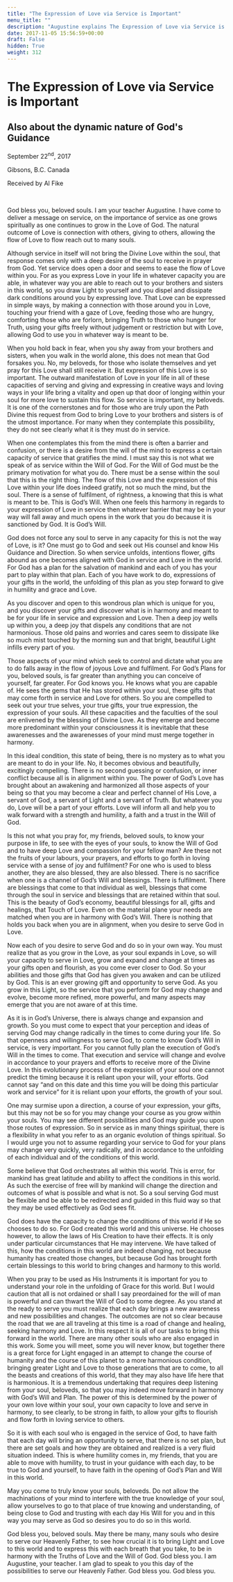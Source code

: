 ```yaml
---
title: "The Expression of Love via Service is Important"
menu_title: ""
description: "Augustine explains The Expression of Love via Service is Important"
date: 2017-11-05 15:56:59+00:00
draft: False
hidden: True
weight: 312
---
```

# The Expression of Love via Service is Important

## Also about the dynamic nature of God's Guidance

September 22<sup>nd</sup>, 2017

Gibsons, B.C. Canada

Received by Al Fike

 

God bless you, beloved souls. I am your teacher Augustine. I have come to deliver a message on service, on the importance of service as one grows spiritually as one continues to grow in the Love of God. The natural outcome of Love is connection with others, giving to others, allowing the flow of Love to flow reach out to many souls. 

Although service in itself will not bring the Divine Love within the soul, that response comes only with a deep desire of the soul to receive in prayer from God. Yet service does open a door and seems to ease the flow of Love within you. For as you express Love in your life in whatever capacity you are able, in whatever way you are able to reach out to your brothers and sisters in this world, so you draw Light to yourself and you dispel and dissipate dark conditions around you by expressing love. That Love can be expressed in simple ways, by making a connection with those around you in Love, touching your friend with a gaze of Love, feeding those who are hungry, comforting those who are forlorn, bringing Truth to those who hunger for Truth, using your gifts freely without judgement or restriction but with Love, allowing God to use you in whatever way is meant to be.

When you hold back in fear, when you shy away from your brothers and sisters, when you walk in the world alone, this does not mean that God forsakes you. No, my beloveds, for those who isolate themselves and yet pray for this Love shall still receive it. But expression of this Love is so important. The outward manifestation of Love in your life in all of these capacities of serving and giving and expressing in creative ways and loving ways in your life bring a vitality and open up that door of longing within your soul for more love to sustain this flow. So service is important, my beloveds. It is one of the cornerstones and for those who are truly upon the Path Divine this request from God to bring Love to your brothers and sisters is of the utmost importance. For many when they contemplate this possibility, they do not see clearly what it is they must do in service. 

When one contemplates this from the mind there is often a barrier and confusion, or there is a desire from the will of the mind to express a certain capacity of service that gratifies the mind. I must say this is not what we speak of as service within the Will of God. For the Will of God must be the primary motivation for what you do. There must be a sense within the soul that this is the right thing. The flow of this Love and the expression of this Love within your life does indeed gratify, not so much the mind, but the soul. There is a sense of fulfilment, of rightness, a knowing that this is what is meant to be. This is God’s Will. When one feels this harmony in regards to your expression of Love in service then whatever barrier that may be in your way will fall away and much opens in the work that you do because it is sanctioned by God. It is God’s Will. 

God does not force any soul to serve in any capacity for this is not the way of Love, is it? One must go to God and seek out His counsel and know His Guidance and Direction. So when service unfolds, intentions flower, gifts abound as one becomes aligned with God in service and Love in the world. For God has a plan for the salvation of mankind and each of you has your part to play within that plan. Each of you have work to do, expressions of your gifts in the world, the unfolding of this plan as you step forward to give in humility and grace and Love. 

As you discover and open to this wondrous plan which is unique for you, and you discover your gifts and discover what is in harmony and meant to be for your life in service and expression and Love. Then a deep joy wells up within you, a deep joy that dispels any conditions that are not harmonious. Those old pains and worries and cares seem to dissipate like so much mist touched by the morning sun and that bright, beautiful Light infills every part of you. 

Those aspects of your mind which seek to control and dictate what you are to do falls away in the flow of joyous Love and fulfilment. For God’s Plans for you, beloved souls, is far greater than anything you can conceive of yourself, far greater. For God knows you. He knows what you are capable of. He sees the gems that He has stored within your soul, these gifts that may come forth in service and Love for others. So you are compelled to seek out your true selves, your true gifts, your true expression, the expression of your souls. All these capacities and the faculties of the soul are enlivened by the blessing of Divine Love. As they emerge and become more predominant within your consciousness it is inevitable that these awarenesses and the awarenesses of your mind must merge together in harmony. 

In this ideal condition, this state of being, there is no mystery as to what you are meant to do in your life. No, it becomes obvious and beautifully, excitingly compelling. There is no second guessing or confusion, or inner conflict because all is in alignment within you. The power of God’s Love has brought about an awakening and harmonized all those aspects of your being so that you may become a clear and perfect channel of His Love, a servant of God, a servant of Light and a servant of Truth. But whatever you do, Love will be a part of your efforts. Love will inform all and help you to walk forward with a strength and humility, a faith and a trust in the Will of God.

Is this not what you pray for, my friends, beloved souls, to know your purpose in life, to see with the eyes of your souls, to know the Will of God and to have deep Love and compassion for your fellow man? Are these not the fruits of your labours, your prayers, and efforts to go forth in loving service with a sense of joy and fulfilment? For one who is used to bless another, they are also blessed, they are also blessed. There is no sacrifice when one is a channel of God’s Will and blessings. There is fulfilment. There are blessings that come to that individual as well, blessings that come through the soul in service and blessings that are retained within that soul. This is the beauty of God’s economy, beautiful blessings for all, gifts and healings, that Touch of Love. Even on the material plane your needs are matched when you are in harmony with God’s Will. There is nothing that holds you back when you are in alignment, when you desire to serve God in Love. 

Now each of you desire to serve God and do so in your own way. You must realize that as you grow in the Love, as your soul expands in Love, so will your capacity to serve in Love, grow and expand and change at times as your gifts open and flourish, as you come ever closer to God. So your abilities and those gifts that God has given you awaken and can be utilized by God. This is an ever growing gift and opportunity to serve God. As you grow in this Light, so the service that you perform for God may change and evolve, become more refined, more powerful, and many aspects may emerge that you are not aware of at this time. 

As it is in God’s Universe, there is always change and expansion and growth. So you must come to expect that your perception and ideas of serving God may change radically in the times to come during your life. So that openness and willingness to serve God, to come to know God’s Will in service, is very important. For you cannot fully plan the execution of God’s Will in the times to come. That execution and service will change and evolve in accordance to your prayers and efforts to receive more of the Divine Love. In this evolutionary process of the expression of your soul one cannot predict the timing because it is reliant upon your will, your efforts. God cannot say “and on this date and this time you will be doing this particular work and service” for it is reliant upon your efforts, the growth of your soul. 

One may surmise upon a direction, a course of your expression, your gifts, but this may not be so for you may change your course as you grow within your souls. You may see different possibilities and God may guide you upon those routes of expression. So in service as in many things spiritual, there is a flexibility in what you refer to as an organic evolution of things spiritual. So I would urge you not to assume regarding your service to God for your plans may change very quickly, very radically, and in accordance to the unfolding of each individual and of the conditions of this world.

Some believe that God orchestrates all within this world. This is error, for mankind has great latitude and ability to affect the conditions in this world. As such the exercise of free will by mankind will change the direction and outcomes of what is possible and what is not. So a soul serving God must be flexible and be able to be redirected and guided in this fluid way so that they may be used effectively as God sees fit.

God does have the capacity to change the conditions of this world if He so chooses to do so. For God created this world and this universe. He chooses however, to allow the laws of His Creation to have their effects. It is only under particular circumstances that He may intervene. We have talked of this, how the conditions in this world are indeed changing, not because humanity has created those changes, but because God has brought forth certain blessings to this world to bring changes and harmony to this world. 

When you pray to be used as His Instruments it is important for you to understand your role in the unfolding of Grace for this world. But I would caution that all is not ordained or shall I say preordained for the will of man is powerful and can thwart the Will of God to some degree. As you stand at the ready to serve you must realize that each day brings a new awareness and new possibilities and changes. The outcomes are not so clear  because the road that we are all traveling at this time is a road of change and healing, seeking harmony and Love.  In this respect it is all of our tasks to bring this forward in the world. There are many other souls who are also engaged in this work. Some you will meet, some you will never know, but together there is a great force for Light engaged in an attempt to change the course of humanity and the course of this planet to a more harmonious condition, bringing greater Light and Love to those generations that are to come, to all the beasts and creations of this world, that they may also have life here that is harmonious. It is a tremendous undertaking that requires deep listening from your soul, beloveds, so that you may indeed move forward in harmony with God’s Will and Plan. The power of this is determined by the power of your own love within your soul, your own capacity to love and serve in harmony, to see clearly, to be strong in faith, to allow your gifts to flourish and flow forth in loving service to others.

So it is with each soul who is engaged in the service of God, to have faith that each day will bring an opportunity to serve, that there is no set plan, but there are set goals and how they are obtained and realized is a very fluid situation indeed. This is where humility comes in, my friends, that you are able to move with humility, to trust in your guidance with each day, to be true to God and yourself, to have faith in the opening of God’s Plan and Will in this world. 

May you come to truly know your souls, beloveds. Do not allow the machinations of your mind to interfere with the true knowledge of your soul, allow yourselves to go to that place of true knowing and understanding, of being close to God and trusting with each day His Will for you and in this way you may serve as God so desires you to do so in this world.

God bless you, beloved souls. May there be many, many souls who desire to serve our Heavenly Father, to see how crucial it is to bring Light and Love to this world and to express this with each breath that you take, to be in harmony with the Truths of Love and the Will of God. God bless you. I am Augustine, your teacher. I am glad to speak to you this day of the possibilities to serve our Heavenly Father. God bless you. God bless you.
